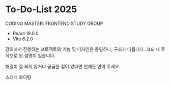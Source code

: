 # To-Do-List 2025

CODING MASTER: FRONTEND STUDY GROUP

-   React 19.0.0
-   Vite 6.2.0

강의에서 진행하는 프로젝트와 기능 및 디자인은 동일하나, 구조가 다릅니다. 코드 내 주석으로 된 설명이 있습니다.

해결이 잘 되지 않거나 궁금한 점이 있다면 언제든 연락 주세요.

스터디 화이팅
